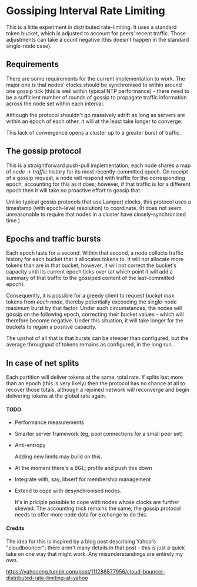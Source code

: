# Gossiping Interval Rate Limiting

This is a little experiment in distributed rate-limiting. It uses a standard
token bucket, which is adjusted to account for peers' recent traffic. Those
adjustments can take a count negative (this doesn't happen in the standard
single-node case).

## Requirements

There are some requirements for the current implementation to work. The
major one is that nodes' clocks should be synchronised to within around one
gossip tick (this is well within typical NTP performance) - there need to be
a sufficient number of rounds of gossip to propagate traffic information across
the node set within each interval.

Although the protocol shouldn't go massively adrift as long as servers are
within an epoch of each other, it will at the least take longer to converge.

This lack of convergence opens a cluster up to a greater burst of traffic.

## The gossip protocol

This is a straightforward push-pull implementation; each node shares a map of
_node_ -> _traffic_ history for its most recently-committed epoch. On receipt
of a gossip request, a node will respond with traffic for the corresponding
epoch, accounting for this as it does; however, if that traffic is for a
different epoch then it will take no proactive effort to gossip that.

Unlike typical gossip protocols that use Lamport clocks, this protocol uses
a timestamp (with epoch-level resolution) to coordinate. (It does not seem
unreasonable to require that nodes in a cluster have closely-synchronised time.)

## Epochs and traffic bursts

Each epoch lasts for a second. Within that second, a node collects traffic
history for each bucket that it allocates tokens to. It will not allocate more
tokens than are in that bucket; however, it will not correct the bucket's
capacity until its current epoch ticks over (at which point it will add a
summary of that traffic to the gossiped content of the last-committed epoch).

Consequently, it is possible for a greedy client to request _bucket max_ tokens
from _each node_, thereby potentially exceeding the single-node maximum burst
by that factor. Under such circumstances, the nodes will gossip on the following
epoch, correcting their bucket values - which will therefore become negative.
Under this situation, it will take longer for the buckets to regain a positive
capacity.

The upshot of all that is that bursts can be steeper than configured, but the
average throughput of tokens remains as configured, in the long run.

## In case of net splits

Each partition will deliver tokens at the same, total rate. If splits last more
than an epoch (this is very likely) then the protocol has no chance at all to
recover those totals, although a rejoined network will reconverge and begin
delivering tokens at the global rate again.


#### TODO

- Performance measurements
- Smarter server framework (eg, pool connections for a small peer set)
- Anti-entropy

  Adding new limits may build on this.
- At the moment there's a BGL; profile and push this down
- Integrate with, say, libserf for membership management
- Extend to cope with desynchronised nodes.

  It's in priciple possible to cope with nodes whose clocks are further skewed.
  The accounting trick remains the same; the gossip protocol needs to offer
  more node data for exchange to do this.

#### Credits

The idea for this is inspired by a blog post describing Yahoo's "cloudbouncer";
there aren't many details in that post - this is just a quick take on one way
that might work. Any misunderstandings are entirely my own.

https://yahooeng.tumblr.com/post/111288877956/cloud-bouncer-distributed-rate-limiting-at-yahoo
